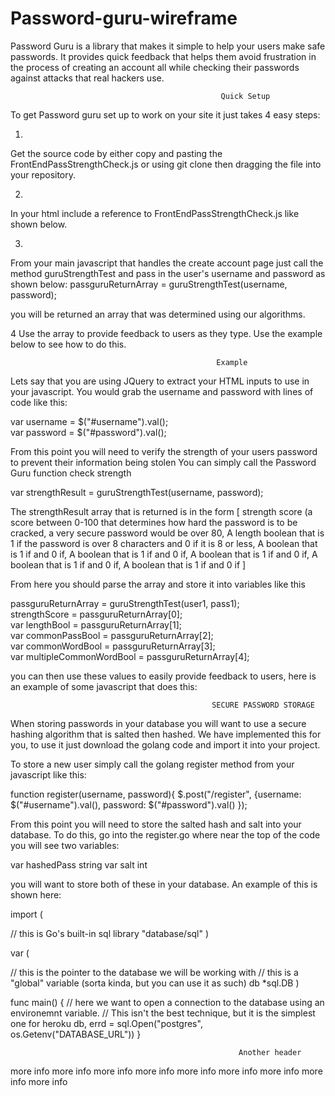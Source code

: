 # Password-guru-wireframe
Password Guru is a library that makes it simple to help your users make safe passwords. It provides quick feedback that helps them avoid frustration in the process of creating an account all while checking their passwords against attacks that real hackers use. 

                                                   Quick Setup
To get Password guru set up to work on your site it just takes 4 easy steps:

1. 
Get the source code by either copy and pasting the FrontEndPassStrengthCheck.js or using git clone then dragging the file into your repository.


2.
In your html include a reference to  FrontEndPassStrengthCheck.js like shown below.
<script src="FrontEndPassStrengthCheck.js"></script>

3.
From your main javascript that handles the create account page just call the method guruStrengthTest and pass in the user's username and password as shown below:
passguruReturnArray = guruStrengthTest(username, password);

you will be returned an array that was determined using our algorithms. 

4 
Use the array to provide feedback to users as they type. Use the example below to see how to do this.

                                                  Example

Lets say that you are using JQuery to extract your HTML inputs to use in your javascript.
You would grab the username and password with lines of code like this:

  var username = $("#username").val();                                                                                    
  var password = $("#password").val();
 
From this point you will need to verify the strength of your users password to prevent their information being stolen
You can simply call the Password Guru function check strength                                                                          

  var strengthResult = guruStrengthTest(username, password);
  
The strengthResult array that is returned is in the form 
[
strength score (a score between 0-100 that determines how hard the password is to be cracked, a very secure password would be over 80,
A length boolean that is 1 if the password is over 8 characters and 0 if it is 8 or less,
A boolean that is 1 if and 0 if,
A boolean that is 1 if and 0 if,
A boolean that is 1 if and 0 if,
A boolean that is 1 if and 0 if,
A boolean that is 1 if and 0 if
]

From here you should parse the array and store it into variables like this

passguruReturnArray = guruStrengthTest(user1, pass1);                                                                          
strengthScore = passguruReturnArray[0];                                                                          
var lengthBool = passguruReturnArray[1];                                                                          
var commonPassBool = passguruReturnArray[2];                                                                          
var commonWordBool = passguruReturnArray[3];                                                                          
var multipleCommonWordBool = passguruReturnArray[4];                                                                          


you can then use these values to easily provide feedback to users, here is an example of some javascript that does this:


                                                 SECURE PASSWORD STORAGE
When storing passwords in your database you will want to use a secure hashing algorithm that is salted then hashed.
We have implemented this for you, to use it just download the golang code and import it into your project.

To store a new user simply call the golang register method from your javascript like this:

function register(username, password){
    $.post("/register", {username: $("#username").val(), password: $("#password").val()
    });


From this point you will need to store the salted hash and salt into your database.
To do this, go into the register.go where near the top of the code you will see two variables:


var hashedPass string
var salt int

you will want to store both of these in your database. An example of this is shown here:

import (

   // this is Go's built-in sql library
   "database/sql"
)

var (

   // this is the pointer to the database we will be working with
   // this is a "global" variable (sorta kinda, but you can use it as such)
   db *sql.DB
)

func main() {
    // here we want to open a connection to the database using an environemnt variable.
    // This isn't the best technique, but it is the simplest one for heroku
    db, errd = sql.Open("postgres", os.Getenv("DATABASE_URL"))
}


                                                       Another header
more info
more info
more info
more info
more info
more info
more info
more info
more info

